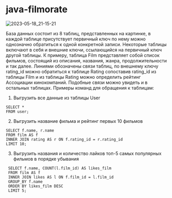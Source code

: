 # java-filmorate
![2023-05-18_21-15-21](https://github.com/Da4nie-persick/java-filmorate/assets/115876126/e5b54742-7bc8-4129-8e00-c31bbaff04df)

База данных состоит из 8 таблиц, представленных на картинке, в каждой таблице присутствует первичный ключ по нему можно однозначно обратиться к одной конкретной записи. Некоторые таблицы включают в себя и внешние ключи, ссылающийся на первичный ключ другой таблицы.
К примеру, таблица Film представляет собой список фильмов, состоящий из описания, названия, жанра, продолжительности и так далее. Линиями обозначены связи таблиц, по внешнему ключу rating_id можно обратиться к таблице Rating сопоставив rating_id из таблицы Film и из таблицы Rating можно определить рейтинг Ассоциации кинокомпаний. Подобные связи можно увидеть и в остальных таблицах.
Примеры команд для обращения к таблицам:
1)	Выгрузить все данные из таблицы User 
 ```
 SELECT *
 FROM user;
 ```
2)	Выгрузить название фильма и рейтинг первых 10 фильмов 
 ```
 SELECT f.name, r.name
 FROM film AS f
 INNER JOIN rating AS r ON f.rating_id = r.rating_id
 LIMIT 10;
 ```
3)	Выгрузить названия и количество лайков топ-5 самых популярных фильмов в порядке убывания
```
 SELECT f.name, COUNT(l.film_id) AS likes_film
 FROM film AS f
 INNER JOIN likes AS l ON f.film_id = l.film_id
 GROUP_BY f.name
 ORDER BY likes_film DESC
 LIMIT 5;
```
